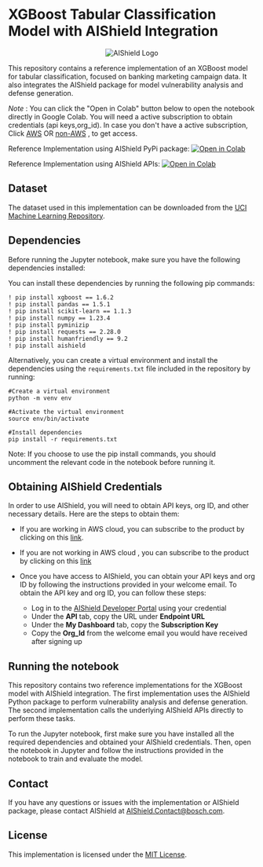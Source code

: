 # XGBoost Tabular Classification Model with AIShield Integration

<p align="center"> <img src="https://github.com/bosch-aisecurity-aishield/Reference-Implementations/blob/main/images/AIShield_logo.png" alt="AIShield Logo"> </p>

This repository contains a reference implementation of an XGBoost model for tabular classification, focused on banking marketing campaign data. It also integrates the AIShield package for model vulnerability analysis and defense generation.

*Note* : You can click the "Open in Colab" button below to open the notebook directly in Google Colab. 
You will need a active subscription to obtain credentials (api keys,org_id). In case you don't have a active subscription, Click [AWS](https://aws.amazon.com/marketplace/pp/prodview-ppbwtiryaohti) OR [non-AWS](https://boschaishield.com/trial-request) , to get access.

Reference Implementation using AIShield PyPi package:
[![Open in Colab](https://colab.research.google.com/assets/colab-badge.svg)](https://colab.research.google.com/github/bosch-aisecurity-aishield/Reference-Implementations/blob/main/Product_Taskpair_wise/Tabular_Classification/evasion/Pypi_Evasion_Reference_Implementation_BFSI.ipynb)

Reference Implementation using AIShield APIs:
[![Open in Colab](https://colab.research.google.com/assets/colab-badge.svg)](https://colab.research.google.com/github/bosch-aisecurity-aishield/Reference-Implementations/blob/main/Product_Taskpair_wise/Tabular_Classification/evasion/Evasion_Reference_Implementation_BFSI.ipynb)

## Dataset

The dataset used in this implementation can be downloaded from the [UCI Machine Learning Repository](https://archive.ics.uci.edu/ml/datasets/bank+marketing).

## Dependencies

Before running the Jupyter notebook, make sure you have the following dependencies installed:

You can install these dependencies by running the following pip commands:
```
! pip install xgboost == 1.6.2
! pip install pandas == 1.5.1
! pip install scikit-learn == 1.1.3
! pip install numpy == 1.23.4
! pip install pyminizip
! pip install requests == 2.28.0
! pip install humanfriendly == 9.2
! pip install aishield
```

Alternatively, you can create a virtual environment and install the dependencies using the `requirements.txt` file included in the repository by running:
```
#Create a virtual environment
python -m venv env

#Activate the virtual environment
source env/bin/activate

#Install dependencies
pip install -r requirements.txt
```
Note: If you choose to use the pip install commands, you should uncomment the relevant code in the notebook before running it.


## Obtaining AIShield Credentials

In order to use AIShield, you will need to obtain API keys, org ID, and other necessary details. Here are the steps to obtain them:

 -  If you are working in AWS cloud, you can subscribe to the product by clicking on this [link](https://aws.amazon.com/marketplace/pp/prodview-ppbwtiryaohti).
    
 -  If you are not working in AWS cloud , you can subscribe to the product by clicking on this [link](https://boschaishield.com/trial-request) 
    
 -  Once you have access to AIShield, you can obtain your API keys and org ID by following the instructions provided in your welcome email. To obtain the API key and org ID, you can follow these steps:
	 - Log in to the [AIShield Developer
   Portal](https://portal.aws.boschaishield.com/) using your credential
	 - Under the **API** tab, copy the URL under **Endpoint URL**
	 - Under the **My Dashboard** tab, copy the **Subscription Key**
	 - Copy the **Org_Id** from the welcome email you would have received after signing up

## Running the notebook
This repository contains two reference implementations for the XGBoost model with AIShield integration. The first implementation uses the AIShield Python package to perform vulnerability analysis and defense generation. The second implementation calls the underlying AIShield APIs directly to perform these tasks.

To run the Jupyter notebook, first make sure you have installed all the required dependencies and obtained your AIShield credentials. Then, open the notebook in Jupyter and follow the instructions provided in the notebook to train and evaluate the model.

## Contact

If you have any questions or issues with the implementation or AIShield package, please contact AIShield at [AIShield.Contact@bosch.com](mailto:AIShield.Contact@bosch.com).

## License

This implementation is licensed under the [MIT License](https://github.com/bosch-aisecurity-aishield/Reference-Implementations/blob/main/LICENSE).
